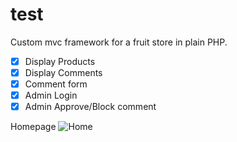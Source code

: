 # test
Custom mvc framework for a fruit store in plain PHP.
- [x] Display Products
- [x] Display Comments
- [x] Comment form
- [x] Admin Login
- [x] Admin Approve/Block comment

Homepage
![Home](https://user-images.githubusercontent.com/23150870/120886973-df0e2080-c5f0-11eb-8b5a-ecd0de0632ea.png)
